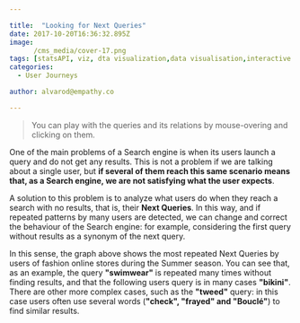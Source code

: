 ```yaml
---

title:  "Looking for Next Queries"
date: 2017-10-20T16:36:32.895Z
image:
      /cms_media/cover-17.png
tags: [statsAPI, viz, dta visualization,data visualisation,interactive data,infographics, data tool, graphical data,Stats API,search engine]
categories:
  - User Journeys

author: alvarod@empathy.co

---
```


<iyd-iframe src="https://www.imagineyourdata.com/datavis/iyd-nextqueries/" desktop-height="505px" tablet-height="" mobile-height="" framebimg-order="1" webkitallowfullscreen mozallowfullscreen allowfullscreen></iyd-iframe>

> You can play with the queries and its relations by mouse-overing and clicking on them.

One of the main problems of a Search engine is when its users launch a query and do not get any results. This is not a problem if we are talking about a single user, but **if several of them reach this same scenario means that, as a __Search engine__, we are not satisfying what the user expects**.

A solution to this problem is to analyze what users do when they reach a search with no results, that is, their **Next Queries**. In this way, and if repeated patterns by many users are detected, we can change and correct the behaviour of the Search engine: for example, considering the first query without results as a synonym of the next query.

In this sense, the graph above shows the most repeated Next Queries by users of fashion online stores during the Summer season. You can see that, as an example, the query **"swimwear"** is repeated many times without finding results, and that the following users query is in many cases **"bikini"**. There are other more complex cases, such as the **"tweed"** query: in this case users often use several words (**"check", "frayed" and "Bouclé"**) to find similar results.
